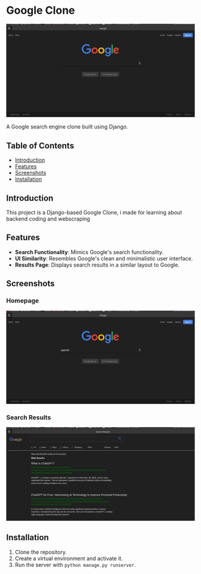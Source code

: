 # Google Clone

![Google Clone Banner](https://github.com/comethrusws/Google-Clone/blob/57cf38e25414513ddbf2821b463ce5587f4c72eb/Screenshot%20from%202023-12-11%2017-55-46.png)

A  Google search engine clone built using Django.

## Table of Contents

- [Introduction](#introduction)
- [Features](#features)
- [Screenshots](#screenshots)
- [Installation](#installation)


## Introduction

This project is a Django-based Google Clone, i made for learning about backend coding and webscraping

## Features

- **Search Functionality**: Mimics Google's search functionality.
- **UI Similarity**: Resembles Google's clean and minimalistic user interface.
- **Results Page**: Displays search results in a similar layout to Google.

## Screenshots

### Homepage
![Homepage Screenshot](https://github.com/comethrusws/Google-Clone/blob/57cf38e25414513ddbf2821b463ce5587f4c72eb/Screenshot%20from%202023-12-11%2017-55-59.png)

### Search Results
![Search Results Screenshot](https://github.com/comethrusws/Google-Clone/blob/57cf38e25414513ddbf2821b463ce5587f4c72eb/Screenshot%20from%202023-12-11%2017-56-10.png)

## Installation

1. Clone the repository.
2. Create a virtual environment and activate it.
3. Run the server with `python manage.py runserver`.

